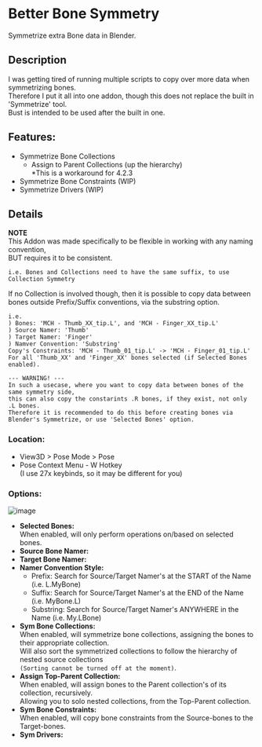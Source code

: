 # Better Bone Symmetry
Symmetrize extra Bone data in Blender.

## Description
I was getting tired of running multiple scripts to copy over more data when symmetrizing bones.  
Therefore I put it all into one addon, though this does not replace the built in 'Symmetrize' tool.  
Bust is intended to be used after the built in one.

## Features:
- Symmetrize Bone Collections
  - Assign to Parent Collections (up the hierarchy)  
    *This is a workaround for 4.2.3
- Symmetrize Bone Constraints (WIP)
- Symmetrize Drivers (WIP)


## Details
**NOTE**  
This Addon was made specifically to be flexible in working with any naming convention,  
BUT requires it to be consistent.  
    
    i.e. Bones and Collections need to have the same suffix, to use Collection Symmetry

If no Collection is involved though, then it is possible to copy data between bones outside Prefix/Suffix conventions,
via the substring option.  
    
    i.e. 
    ) Bones: 'MCH - Thumb_XX_tip.L', and 'MCH - Finger_XX_tip.L'
    ) Source Namer: 'Thumb' 
    ) Target Namer: 'Finger'
    ) Namver Convention: 'Substring'
    Copy's Constraints: 'MCH - Thumb_01_tip.L' -> 'MCH - Finger_01_tip.L'
    For all 'Thumb_XX' and 'Finger_XX' bones selected (if Selected Bones enabled).
    
    --- WARNING! ---
    In such a usecase, where you want to copy data between bones of the same symmetry side,
    this can also copy the constarints .R bones, if they exist, not only .L bones.
    Therefore it is recommended to do this before creating bones via Blender's Symmetrize, or use 'Selected Bones' option.


### Location:  
- View3D > Pose Mode > Pose
- Pose Context Menu - W Hotkey  
  (I use 27x keybinds, so it may be different for you)

### Options: 
![image](https://github.com/user-attachments/assets/c395494d-7715-4f10-b8f7-314345213009)

- **Selected Bones:**  
  When enabled, will only perform operations on/based on selected bones.
- **Source Bone Namer:**  
- **Target Bone Namer:**  
- **Namer Convention Style:**  
  - Prefix: Search for Source/Target Namer's at the START of the Name (i.e. L.MyBone)
  - Suffix: Search for Source/Target Namer's at the END of the Name (i.e. MyBone.L)
  - Substring: Search for Source/Target Namer's ANYWHERE in the Name (i.e. My.LBone)
- **Sym Bone Collections:**  
  When enabled, will symmetrize bone collections, assigning the bones to their appropriate collection.  
  Will also sort the symmetrized collections to follow the hierarchy of nested source collections  
  `(Sorting cannot be turned off at the moment)`.
- **Assign Top-Parent Collection:**  
  When enabled, will assign bones to the Parent collection's of its collection, recursively.  
  Allowing you to solo nested collections, from the Top-Parent collection.
- **Sym Bone Constraints:**  
  When enabled, will copy bone constraints from the Source-bones to the Target-bones.
- **Sym Drivers:**  
